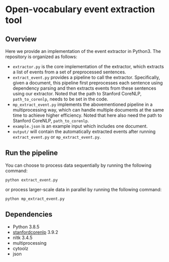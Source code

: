 # Open-vocabulary event extraction tool


## Overview
Here we provide an implementation of the event extractor in Python3. The repository is organized as follows:
- `extractor.py` is the core implementation of the extractor, which extracts a list of events from a set of preprocessed sentences.
- `extract_event.py` provides a pipeline to call the extractor. Specifically, given a document, this pipeline first preprocesses each sentence using dependency parsing and then extracts events from these sentences using our extractor. Noted that the path to Stanford CoreNLP, `path_to_corenlp`, needs to be set in the code. 
- `mp_extract_event.py` implements the abovementioned pipeline in a multiprocessing way, which can handle multiple documents at the same time to achieve higher efficiency. Noted that here also need the path to Stanford CoreNLP, `path_to_corenlp`. 
- `example.json` is an example input which includes one document. 
- `output/` will contain the automatically extracted events after running `extract_event.py` or `mp_extract_event.py`.


## Run the pipeline
You can choose to process data sequentially by running the following command:
```
python extract_event.py 
```

or process larger-scale data in parallel by running the following command:
```
python mp_extract_event.py 
```


## Dependencies
- Python 3.8.5
- [stanfordcorenlp](https://stanfordnlp.github.io/CoreNLP/) 3.9.2
- nltk 3.4.5
- multiprocessing
- cytoolz 
- json



